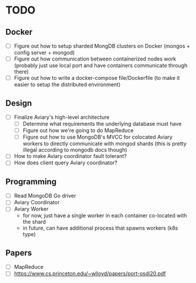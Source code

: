 # TODO

## Docker
- [ ] Figure out how to setup sharded MongDB clusters on Docker (mongos + config server + mongod)
- [ ] Figure out how communication between containerized nodes work (probably just use local port and have containers communicate through there)
- [ ] Figure out how to write a docker-compose file/Dockerfile (to make it easier to setup the distributed environment)

## Design 
- [ ] Finalize Aviary's high-level architecture 
    - [ ] Determine what requirements the underlying database must have
    - [ ] Figure out how we're going to do MapReduce
    - [ ] Figure out how to use MongoDB's MVCC for colocated Aviary workers to directly communicate with mongod shards (this is pretty illegal according to mongodb docs though)
- [ ] How to make Aviary coordinator fault tolerant?
- [ ] How does client query Aviary coordinator?

## Programming
- [ ] Read MongoDB Go driver
- [ ] Aviary Coordinator 
- [ ] Aviary Worker 
    - for now, just have a single worker in each container co-located with the shard 
    - in future, can have additional process that spawns workers (k8s type)

## Papers 
- [ ] MapReduce
- [ ] https://www.cs.princeton.edu/~wlloyd/papers/port-osdi20.pdf
